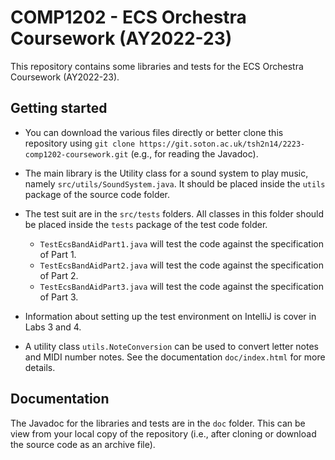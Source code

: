 COMP1202 - ECS Orchestra Coursework (AY2022-23)
===============================================

This repository contains some libraries and tests for the ECS Orchestra Coursework (AY2022-23).

Getting started
---------------
- You can download the various files directly or better clone this repository using `git clone https://git.soton.ac.uk/tsh2n14/2223-comp1202-coursework.git` (e.g., for reading the Javadoc).

- The main library is the Utility class for a sound system to play music, namely `src/utils/SoundSystem.java`. It should be placed inside the `utils` package of the source code folder.

- The test suit are in the `src/tests` folders. All classes in this folder should be placed inside the `tests` package of the test code folder.
    + `TestEcsBandAidPart1.java` will test the code against the specification of Part 1.
    + `TestEcsBandAidPart2.java` will test the code against the specification of Part 2.
    + `TestEcsBandAidPart3.java` will test the code against the specification of Part 3.

- Information about setting up the test environment on IntelliJ is
cover in Labs 3 and 4.

- A utility class `utils.NoteConversion` can be used to convert letter
  notes and MIDI number notes. See the documentation `doc/index.html`
  for more details.

Documentation
-------------

The Javadoc for the libraries and tests are in the `doc` folder. This
can be view from your local copy of the repository (i.e., after
cloning or download the source code as an archive file).
